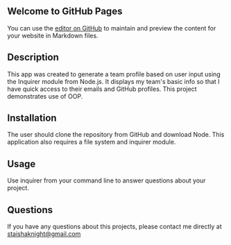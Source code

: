 ## Welcome to GitHub Pages

You can use the [editor on GitHub](https://github.com/StaishaKnight/profile-generator/edit/main/README.md) to maintain and preview the content for your website in Markdown files.

## Description 
This app was created to generate a team profile based on user input using the Inquirer module from Node.js. It displays my team's basic info
so that I have quick access to their emails and GitHub profiles. This project demonstrates use of OOP.

## Installation 
The user should clone the repository from GitHub and download Node. This application also requires a file system and inquirer module. 

## Usage 
Use inquirer from your command line to answer questions about your project.

## Questions
If you have any questions about this projects, please contact me directly at staishaknight@gmail.com